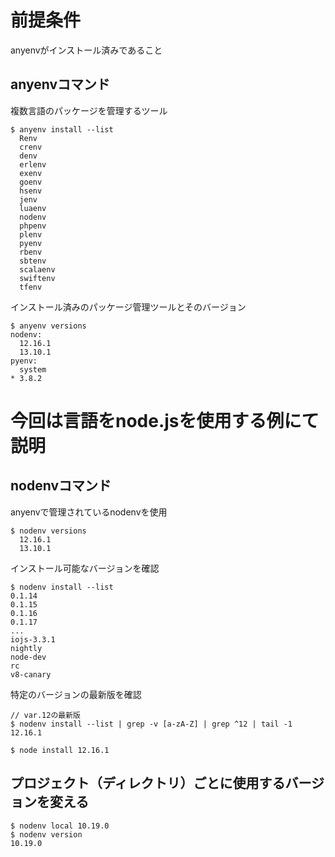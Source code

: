 # 前提条件 
anyenvがインストール済みであること

## anyenvコマンド
複数言語のパッケージを管理するツール
```
$ anyenv install --list
  Renv
  crenv
  denv
  erlenv
  exenv
  goenv
  hsenv
  jenv
  luaenv
  nodenv
  phpenv
  plenv
  pyenv
  rbenv
  sbtenv
  scalaenv
  swiftenv
  tfenv
```
インストール済みのパッケージ管理ツールとそのバージョン
```
$ anyenv versions
nodenv:
  12.16.1
  13.10.1
pyenv:
  system
* 3.8.2 
```
# 今回は言語をnode.jsを使用する例にて説明
## nodenvコマンド
anyenvで管理されているnodenvを使用
```
$ nodenv versions
  12.16.1
  13.10.1
```
インストール可能なバージョンを確認
```
$ nodenv install --list
0.1.14
0.1.15
0.1.16
0.1.17
...
iojs-3.3.1
nightly
node-dev
rc
v8-canary
```
特定のバージョンの最新版を確認
```
// var.12の最新版
$ nodenv install --list | grep -v [a-zA-Z] | grep ^12 | tail -1
12.16.1
```
```
$ node install 12.16.1
```

## プロジェクト（ディレクトリ）ごとに使用するバージョンを変える
```
$ nodenv local 10.19.0
$ nodenv version
10.19.0 
```

